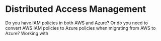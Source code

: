 # Distributed Access Management

Do you have IAM policies in both AWS and Azure? Or do you need to convert AWS IAM policies to Azure policies when migrating from AWS to Azure? Working with 

